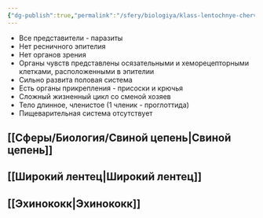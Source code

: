 ```yaml
---
{"dg-publish":true,"permalink":"/sfery/biologiya/klass-lentochnye-chervi-czestody/","tags":["Зоология"]}
---
```


- Все представители - паразиты
- Нет ресничного эпителия
- Нет органов зрения
- Органы чувств представлены осязательными и хеморецепторными клетками, расположенными в эпителии
- Сильно развита половая система
- Есть органы прикрепления - присоски и крючья
- Сложный жизненный цикл со сменой хозяев
- Тело длинное, членистое (1 членик - проглоттида)
- Пищеварительная система отсутствует 
## [[Сферы/Биология/Свиной цепень\|Свиной цепень]]
## [[Широкий лентец\|Широкий лентец]]
## [[Эхинококк\|Эхинококк]]
